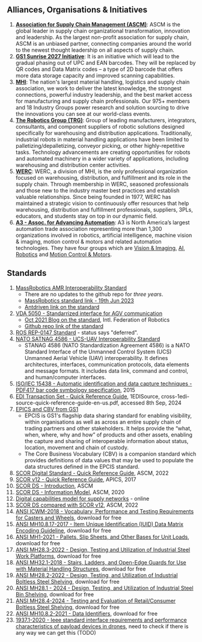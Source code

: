 ## Alliances, Organisations & Initiatives

1. **[Association for Supply Chain Management (ASCM)](https://www.ascm.org/about-ascm/)**: ASCM is the global leader in supply chain organizational transformation, innovation and leadership. As the largest non-profit association for supply chain, ASCM is an unbiased partner, connecting companies around the world to the newest thought leadership on all aspects of supply chain.
1. **[GS1 Sunrise 2027 Initiative](https://www.scandit.com/blog/gs1-sunrise-2027-smart-data-capture-revolution/)**: It is an initiative which will lead to the gradual phasing out of UPC and EAN barcodes. They will be replaced by QR codes and Data Matrix codes – a type of 2D barcode that offers more data storage capacity and improved scanning capabilities.
1. **[MHI](https://www.mhi.org/about)**: The nation's largest material handling, logistics and supply chain association, we work to deliver the latest knowledge, the strongest connections, powerful industry leadership, and the best market access for manufacturing and supply chain professionals. Our 975+ members and 18 Industry Groups power research and solution sourcing to drive the innovations you can see at our world-class events.
1. **[The Robotics Group (TRG)](https://www.mhi.org/trg)**: Group of leading manufacturers, integrators, consultants, and component suppliers of robotic solutions designed specifically for warehousing and distribution applications. Traditionally, industrial robots in material handling applications have been limited to palletizing/depalletizing, conveyor picking, or other highly-repetitive tasks. Technology advancements are creating opportunities for robots and automated machinery in a wider variety of applications, including warehousing and distribution center activities.
1. **[WERC](https://werc.org/page/about)**: WERC, a division of MHI, is the only professional organization focused on warehousing, distribution, and fulfillment and its role in the supply chain. Through membership in WERC, seasoned professionals and those new to the industry master best practices and establish valuable relationships. Since being founded in 1977, WERC has maintained a strategic vision to continuously offer resources that help warehousing, distribution and fulfillment professionals, suppliers, 3PLs, educators, and students stay on top in our dynamic field.
1. **[A3 - Assoc. for Advancing Automation](https://www.automate.org/a3/who-we-are)**: A3 is North America’s largest automation trade association representing more than 1,300 organizations involved in robotics, artificial intelligence, machine vision & imaging, motion control & motors and related automation technologies. They have four groups which are [Vision & Imaging](https://www.automate.org/vision), [AI](https://www.automate.org/ai), [Robotics](https://www.automate.org/robotics) and [Motion Control & Motors](https://www.automate.org/motion-control).

## Standards

1. [MassRobotics AMR Interoperability Standard](https://insights.antdriven.com/massrobotics-amr-interoperabilty-standard)
    * There are no updates to the github repo for *three years*.
    * [MassRobotics standard link - 19th Jun 2023](https://www.massrobotics.org/what-is-the-massrobotics-amr-interoperability-standard/)
    * [Antdriven link on the standard](https://insights.antdriven.com/massrobotics-amr-interoperabilty-standard)
1. [VDA 5050 - Standarrized interface for AGV communication](https://en.vda.de/en/services/Publications/vda-5050-v-1.1.-agv-communication-interface.html)
    * [Oct 2021 Blog on the standard](https://ifr.org/post/vda-5050-explained), Intl. Federation of Robotics
    * [Github repo link of the standard](https://github.com/VDA5050/VDA5050)
1. [ROS REP-0147 Standard](https://ros.org/reps/rep-0147.html) - status says "deferred".
1. [NATO SATNAG 4586 - UCS-UAV Interoperability Standard](https://nso.nato.int/nso/nsdd/main/standards?search=4586)
    * STANAG 4586 (NATO Standardization Agreement 4586) is a NATO Standard Interface of the Unmanned Control System (UCS) Unmanned Aerial Vehicle (UAV) interoperability. It defines architectures, interfaces, communication protocols, data elements and message formats. It includes data link, command and control, and human/computer interfaces.
1. [ISO/IEC 15438 - Automatic identification and data capture techniques - PDF417 bar code symbology specification](https://webstore.iec.ch/en/publication/23356), 2015
1. [EDI Transaction Set - Quick Reference Guide](https://www.1edisource.com/resources/library/edi-transaction-guide/), 1EDISource, cross-1edi-source-quick-reference-guide-en-us.pdf, accessed 8th Sep, 2024
1. [EPICS and CBV from GS1](https://www.gs1.org/standards/epcis)
    - EPCIS is GS1's flagship data sharing standard for enabling visibility, within organisations as well as across an entire supply chain of trading partners and other stakeholders. It helps provide the “what, when, where, why and how” of products and other assets, enabling the capture and sharing of interoperable information about status, location, movement and chain of custody.
    - The Core Business Vocabulary (CBV) is a companion standard which provides definitions of data values that may be used to populate the data structures defined in the EPCIS standard.
1. [SCOR Digital Standard - Quick Reference Guide](https://www.ascm.org/globalassets/documents--files/corporate-transformation/scor-ds-digital-guide_final.pdf), ASCM, 2022
1. [SCOR v12 - Quick Reference Guide](https://www.apics.org/docs/default-source/scor-p-toolkits/apics-scc-scor-quick-reference-guide.pdf), APICS, 2017
1. [SCOR DS - Introduction](https://www.ascm.org/globalassets/ascm_website_assets/docs/intro-and-front-matter-scor-digital-standard2.pdf), ASCM
1. [SCOR DS - Information Model](https://scor.ascm.org/api/files/25?v=1725796233848), ASCM, 2020
1. [Digital capabilities model for supply networks](https://dcm.ascm.org/) - online
1. [SCOR DS compared with SCOR v12](https://www.ascm.org/globalassets/ascm_website_assets/img/corp-dev/scor_crosswalk.pdf), ASCM, 2022
1. [ANSI ICWM-2018 - Vocabulary, Performance and Testing Requirements for Casters and Wheels](https://s3.us-east-1.amazonaws.com/fonteva-customer-media/00D3h000005U9EzEAK/rZbPasEB_10012_pdf), download for free
1. [ANSI MH10.8.17-2017 - Item Unique Identification (IUID) Data Matrix Encoding Guideline](https://s3.us-east-1.amazonaws.com/fonteva-customer-media/00D3h000005U9EzEAK/SCvKlJWs_10223_pdf), download for free
1. [ANSI MH1-2021 - Pallets, Slip Sheets, and Other Bases for Unit Loads](https://s3.us-east-1.amazonaws.com/fonteva-customer-media/00D3h000005U9EzEAK/ZrobbSpe_mh1_2021_final_pdf), download for free
1. [ANSI MH28.3-2022 - Design, Testing and Utilization of Industrial Steel Work Platforms](https://s3.us-east-1.amazonaws.com/fonteva-customer-media/00D3h000005U9EzEAK/XhhklVBM_ANSI_MH28_3_2022_final_pdf), download for free
1. [ANSI MH32.1-2018 - Stairs, Ladders, and Open-Edge Guards for Use with Material Handling Structures](https://s3.us-east-1.amazonaws.com/fonteva-customer-media/00D3h000005U9EzEAK/qNTHqGdx_10225_pdf), download for free
1. [ANSI MH28.2-2022 - Design, Testing, and Utilization of Industrial Boltless Steel Shelving](https://s3.us-east-1.amazonaws.com/fonteva-customer-media/00D3h000005U9EzEAK/TNRzTHBY_ANSI_MH28_2_2022_final_1_pdf), download for free
1. [ANSI MH28.1 - 2024 - Design, Testing, and Utilization of Industrial Steel Bin Shelving](https://s3.us-east-1.amazonaws.com/fonteva-customer-media/00D3h000005U9EzEAK/ePJOELMj_ANSI_MH28_1_2024_Final_pdf), download for free
1. [ANSI MH28.4-2024 - Testing and Evaluation of Retail/Consumer Boltless Steel Shelving](https://s3.us-east-1.amazonaws.com/fonteva-customer-media/00D3h000005U9EzEAK/CWxbPHmC_ANSI_MH28_4_2024_Final_pdf), download for free
1. [ANSI MH10.8.2-2021 - Data Identifiers](https://s3.us-east-1.amazonaws.com/fonteva-customer-media/00D3h000005U9EzEAK/ZPOaRZok_ANSI_MH10_8_2_2021_updated_20240614_pdf), download for free
1. [1937.1-2020 - Ieee standard interface requirements and performance characteristics of payload devices in drones](https://dspace.apps.iitd.ac.in/node/69662), need to check if there is any way we can get this (TODO)
